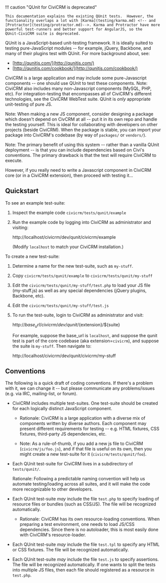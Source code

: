 !!! caution "QUnit for CiviCRM is deprecated"

    This documentation explains the existing QUnit tests.  However, the
    functionality overlaps a lot with [Karma](testing/karma.md) <!-- and
    [Protractor](testing/protractor.md)-->. Karma and Protractor have more
    powerful test-runners and better support for AngularJS, so the
    QUnit-CiviCRM suite is deprecated.
   
QUnit is a JavaScript-based unit-testing framework.  It is ideally suited to
testing pure-JavaScript modules -- for example, jQuery, Backbone, and many
of their plugins test with QUnit.  For more background about, see:

 * [http://qunitjs.com/](http://qunitjs.com/)
 * [http://qunitjs.com/cookbook/](http://qunitjs.com/cookbook/)

CiviCRM is a large application and may include some pure-Javascript
components -- one should use QUnit to test these components.  Note: CiviCRM
also includes many non-Javascript components (MySQL, PHP, etc).  For
integration-testing that encompasses all of CiviCRM's different
technologies, see the CiviCRM WebTest suite.  QUnit is *only* appropriate
unit-testing of pure JS.

Note: When making a new JS component, consider designing a package which
doesn't depend on CivCRM at all -- put it in its own repo and handle the
testing yourself.  This is ideal for collaborating with developers on other
projects (beside CiviCRM).  When the package is stable, you can import your
package into CiviCRM's codebase (by way of `packages/` or `vendors/`).

Note: The primary benefit of using this system -- rather than a vanilla
QUnit deployment -- is that you can include dependencies based on Civi's
conventions.  The primary drawback is that the test will require CiviCRM to
execute.

However, if you really need to write a Javascript component in CiviCRM core
(or in a CiviCRM extension), then proceed with testing it...

## Quickstart

To see an example test-suite:

1. Inspect the example code `civicrm/tests/qunit/example`

2. Run the example code by logging into CiviCRM as administrator and
   visiting:

   http://localhost/civicrm/dev/qunit/civicrm/example

   (Modify `localhost` to match your CiviCRM installation.)

To create a new test-suite:

1. Determine a name for the new test-suite, such as `my-stuff`.

2. Copy `civicrm/tests/qunit/example` to `civicrm/tests/qunit/my-stuff`

3. Edit the `civicrm/tests/qunit/my-stuff/test.php` to load your JS file
   (my-stuff.js) as well as any special dependencies (jQuery plugins,
   Backbone, etc).

4. Edit the `civicrm/tests/qunit/my-stuff/test.js`

5. To run the test-suite, login to CiviCRM as administrator and visit:

   http://${base_url}/civicrm/dev/qunit/${extension}/${suite}

   For example, suppose the base_url is `localhost`, and suppose the
   qunit test is part of the core codebase (aka extension=`civicrm`),
   and suppose the suite is `my-stuff`. Then navigate to:

   http://localhost/civicrm/dev/qunit/civicrm/my-stuff

## Conventions

The following is a quick draft of coding conventions. If there's a problem
with it, we can change it -- but please communicate any problems/issues
(e.g.  via IRC, mailing-list, or forum).

* CiviCRM includes multiple test-suites. One test-suite should be created for
  each logically distinct JavaScript component.

    * Rationale: CiviCRM is a large application with a diverse mix of
      components written by diverse authors.  Each component may present
      different requirements for testing -- e.g. HTML fixtures, CSS fixtures,
      third-party JS dependencies, etc.

    * Note: As a rule-of-thumb, if you add a new js file to CiviCRM
      (`civicrm/js/foo.js`), and if that file is useful on its own, then you
      might create a new test-suite for it (`civicrm/tests/qunit/foo`).

* Each QUnit test-suite for CiviCRM lives in a subdirectory of
  `tests/qunit/`.

     Rationale: Following a predictable naming convention will help us automate
     testing/loading across all suites, and it will make the code more recognizable
     to other developers.

* Each QUnit test-suite *may* include the file `test.php` to specify
  loading of resource files or bundles (such as CSS/JS). The file will
  be recognized automatically.

    * Rationale: CiviCRM has its own resource-loading conventions. When
      preparing a test environment, one needs to load JS/CSS dependencies.
      Since there is no autoloader, this is most easily done with CiviCRM's
      resource-loader.

* Each QUnit test-suite *may* include the file `test.tpl` to specify
  any HTML or CSS fixtures. The file will be recognized automatically.

* Each QUnit test-suite *may* include the file `test.js` to specify
  assertions. The file will be recognized automatically. If one wants to
  split the tests into multiple JS files, then each file should
  registered as a resource in `test.php`.
